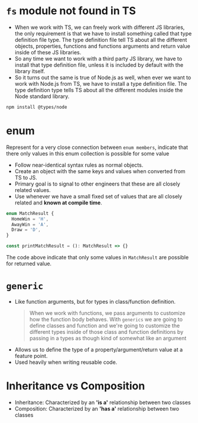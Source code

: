 # `fs` module not found in TS

- When we work with TS, we can freely work with different JS libraries, the only requirement is that we have to install something called that type definition file type. The type definition file tell TS about all the different objects, properties, functions and functions arguments and return value inside of these JS libraries.
- So any time we want to work with a third party JS library, we have to install that type definition file, unless it is included by default with the library itself.
- So it turns out the same is true of Node.js as well, when ever we want to work with Node.js from TS, we have to install a type definition file. The type definition type tells TS about all the different modules inside the Node standard library.

```bash
npm install @types/node
```

# enum

Represent for a very close connection between `enum members`, indicate that there only values in this enum collection is possible for some value

- Follow near-identical syntax rules as normal objects.
- Create an object with the same keys and values when converted from TS to JS.
- Primary goal is to signal to other engineers that these are all closely related values.
- Use whenever we have a small fixed set of values that are all closely related and **known at compile time**.

```typescript
enum MatchResult {
  HomeWin = 'H',
  AwayWin = 'A',
  Draw = 'D',
}

const printMatchResult = (): MatchResult => {}
```

The code above indicate that only some values in `MatchResult` are possible for returned value.

# `generic`

- Like function arguments, but for types in class/function definition.
  > When we work with functions, we pass arguments to customize how the function body behaves. With `generics` we are going to define classes and function and we're going to customize the different types inside of those class and function definitions by passing in a types as though kind of somewhat like an argument
- Allows us to define the type of a property/argument/return value at a feature point.
- Used heavily when writing reusable code.

# Inheritance vs Composition

- Inheritance: Characterized by an **'is a'** relationship between two classes
- Composition: Characterized by an **'has a'** relationship between two classes
